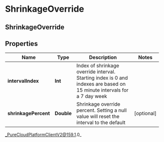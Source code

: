 # ShrinkageOverride

## ShrinkageOverride

## Properties

|Name | Type | Description | Notes|
|------------ | ------------- | ------------- | -------------|
| **intervalIndex** | **Int** | Index of shrinkage override interval. Starting index is 0 and indexes are based on 15 minute intervals for a 7 day week | |
| **shrinkagePercent** | **Double** | Shrinkage override percent. Setting a null value will reset the interval to the default | [optional] |



_PureCloudPlatformClientV2@159.1.0_

